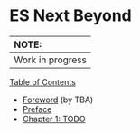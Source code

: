 
# ES Next Beyond

| NOTE: |
| :--- |
| Work in progress |

[Table of Contents](toc.md)

* [Foreword](foreword.md) (by TBA)
* [Preface](../../preface.md)
* [Chapter 1: TODO](ch1.md)
